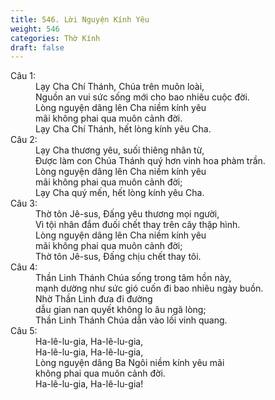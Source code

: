 ```yaml
---
title: 546. Lời Nguyện Kính Yêu
weight: 546
categories: Thờ Kính
draft: false
---
```

<dl><dt>Câu 1:</dt><dd data-verse="1">Lạy Cha Chí Thánh, Chúa trên muôn loài, <br/>Nguồn an vui sức sống mới cho bao nhiêu cuộc đời. <br/>Lòng nguyện dâng lên Cha niềm kính yêu <br/>mãi không phai qua muôn cảnh đời. <br/>Lạy Cha Chí Thánh, hết lòng kính yêu Cha. </dd><dt>Câu 2:</dt><dd data-verse="2">Lạy Cha thương yêu, suối thiêng nhân từ, <br/>Ðược làm con Chúa Thánh quý hơn vinh hoa phàm trần. <br/>Lòng nguyện dâng lên Cha niềm kính yêu <br/>mãi không phai qua muôn cảnh đời; <br/>Lạy Cha quý mến, hết lòng kính yêu Cha. </dd><dt>Câu 3:</dt><dd data-verse="3">Thờ tôn Jê-sus, Ðấng yêu thương mọi người, <br/>Vì tội nhân đắm đuối chết thay trên cây thập hình. <br/>Lòng nguyện dâng lên Cha niềm kính yêu <br/>mãi không phai qua muôn cảnh đời; <br/>Thờ tôn Jê-sus, Ðấng chịu chết thay tôi. </dd><dt>Câu 4:</dt><dd data-verse="4">Thần Linh Thánh Chúa sống trong tâm hồn này, <br/>mạnh dường như sức gió cuốn đi bao nhiêu ngày buồn. <br/>Nhờ Thần Linh đưa đi đường <br/>dẫu gian nan quyết không lo âu ngã lòng; <br/>Thần Linh Thánh Chúa dẫn vào lối vinh quang. </dd><dt>Câu 5:</dt><dd data-verse="5">Ha-lê-lu-gia, Ha-lê-lu-gia, <br/>Ha-lê-lu-gia, Ha-lê-lu-gia, <br/>Lòng nguyện dâng Ba Ngôi niềm kính yêu mãi <br/>không phai qua muôn cảnh đời. <br/>Ha-lê-lu-gia, Ha-lê-lu-gia! </dd></dl>